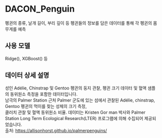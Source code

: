 # DACON_Penguin

펭귄의 종류, 날개 길이, 부리 깊이 등 펭귄들의 정보를 담은 데이터를 통해 각 펭귄의 몸무게를 예측

## 사용 모델 
Ridge(), XGBoost() 등

## 데이터 상세 설명
성인 Adélie, Chinstrap 및 Gentoo 펭귄의 둥지 관찰, 펭귄 크기 데이터 및 혈액 샘플의 동위원소 측정을 포함한 데이터입니다.  
남극의 Palmer Station 근처 Palmer 군도에 있는 섬에서 관찰된 Adélie, chinstrap, Gentoo 펭귄의 먹이를 찾는 성체의 크기 측정,   
클러치 관찰 및 혈액 동위원소 비율. 데이터는 Kristen Gor man 박사와 Palmer Station Long Term Ecological Research(LTER)
프로그램에 의해 수집되어 제공되었습니다.  
출처: https://allisonhorst.github.io/palmerpenguins/
